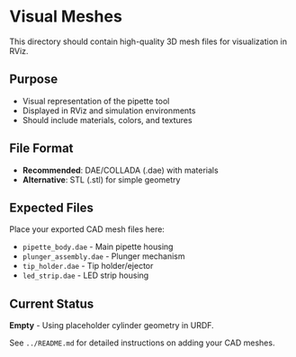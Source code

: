 # Visual Meshes

This directory should contain high-quality 3D mesh files for visualization in RViz.

## Purpose
- Visual representation of the pipette tool
- Displayed in RViz and simulation environments
- Should include materials, colors, and textures

## File Format
- **Recommended**: DAE/COLLADA (.dae) with materials
- **Alternative**: STL (.stl) for simple geometry

## Expected Files
Place your exported CAD mesh files here:
- `pipette_body.dae` - Main pipette housing
- `plunger_assembly.dae` - Plunger mechanism  
- `tip_holder.dae` - Tip holder/ejector
- `led_strip.dae` - LED strip housing

## Current Status
**Empty** - Using placeholder cylinder geometry in URDF.

See `../README.md` for detailed instructions on adding your CAD meshes.